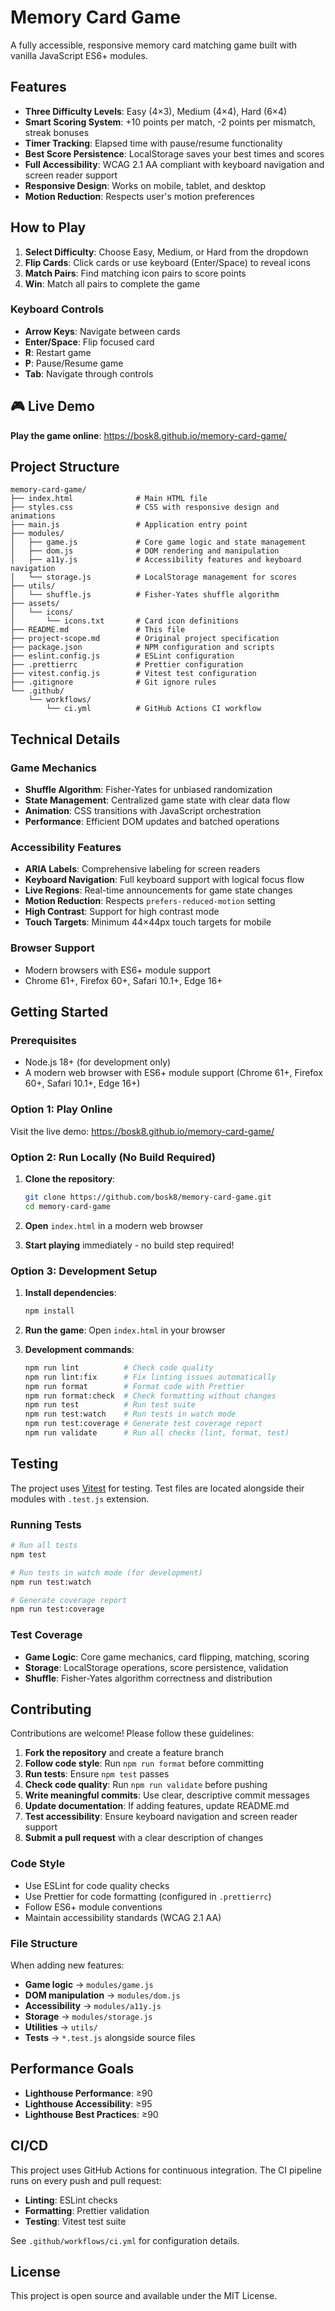 # Memory Card Game

A fully accessible, responsive memory card matching game built with vanilla JavaScript ES6+ modules.

## Features

- **Three Difficulty Levels**: Easy (4×3), Medium (4×4), Hard (6×4)
- **Smart Scoring System**: +10 points per match, -2 points per mismatch, streak bonuses
- **Timer Tracking**: Elapsed time with pause/resume functionality
- **Best Score Persistence**: LocalStorage saves your best times and scores
- **Full Accessibility**: WCAG 2.1 AA compliant with keyboard navigation and screen reader support
- **Responsive Design**: Works on mobile, tablet, and desktop
- **Motion Reduction**: Respects user's motion preferences

## How to Play

1. **Select Difficulty**: Choose Easy, Medium, or Hard from the dropdown
2. **Flip Cards**: Click cards or use keyboard (Enter/Space) to reveal icons
3. **Match Pairs**: Find matching icon pairs to score points
4. **Win**: Match all pairs to complete the game

### Keyboard Controls

- **Arrow Keys**: Navigate between cards
- **Enter/Space**: Flip focused card
- **R**: Restart game
- **P**: Pause/Resume game
- **Tab**: Navigate through controls

## 🎮 Live Demo

**Play the game online**: https://bosk8.github.io/memory-card-game/

## Project Structure

```
memory-card-game/
├── index.html              # Main HTML file
├── styles.css              # CSS with responsive design and animations
├── main.js                 # Application entry point
├── modules/
│   ├── game.js             # Core game logic and state management
│   ├── dom.js              # DOM rendering and manipulation
│   ├── a11y.js             # Accessibility features and keyboard navigation
│   └── storage.js          # LocalStorage management for scores
├── utils/
│   └── shuffle.js          # Fisher-Yates shuffle algorithm
├── assets/
│   └── icons/
│       └── icons.txt       # Card icon definitions
├── README.md               # This file
├── project-scope.md        # Original project specification
├── package.json            # NPM configuration and scripts
├── eslint.config.js        # ESLint configuration
├── .prettierrc             # Prettier configuration
├── vitest.config.js        # Vitest test configuration
├── .gitignore              # Git ignore rules
└── .github/
    └── workflows/
        └── ci.yml          # GitHub Actions CI workflow
```

## Technical Details

### Game Mechanics

- **Shuffle Algorithm**: Fisher-Yates for unbiased randomization
- **State Management**: Centralized game state with clear data flow
- **Animation**: CSS transitions with JavaScript orchestration
- **Performance**: Efficient DOM updates and batched operations

### Accessibility Features

- **ARIA Labels**: Comprehensive labeling for screen readers
- **Keyboard Navigation**: Full keyboard support with logical focus flow
- **Live Regions**: Real-time announcements for game state changes
- **Motion Reduction**: Respects `prefers-reduced-motion` setting
- **High Contrast**: Support for high contrast mode
- **Touch Targets**: Minimum 44×44px touch targets for mobile

### Browser Support

- Modern browsers with ES6+ module support
- Chrome 61+, Firefox 60+, Safari 10.1+, Edge 16+

## Getting Started

### Prerequisites

- Node.js 18+ (for development only)
- A modern web browser with ES6+ module support (Chrome 61+, Firefox 60+, Safari 10.1+, Edge 16+)

### Option 1: Play Online

Visit the live demo: https://bosk8.github.io/memory-card-game/

### Option 2: Run Locally (No Build Required)

1. **Clone the repository**:
   ```bash
   git clone https://github.com/bosk8/memory-card-game.git
   cd memory-card-game
   ```

2. **Open** `index.html` in a modern web browser
3. **Start playing** immediately - no build step required!

### Option 3: Development Setup

1. **Install dependencies**:
   ```bash
   npm install
   ```

2. **Run the game**: Open `index.html` in your browser

3. **Development commands**:
   ```bash
   npm run lint          # Check code quality
   npm run lint:fix      # Fix linting issues automatically
   npm run format        # Format code with Prettier
   npm run format:check  # Check formatting without changes
   npm run test          # Run test suite
   npm run test:watch    # Run tests in watch mode
   npm run test:coverage # Generate test coverage report
   npm run validate      # Run all checks (lint, format, test)
   ```

## Testing

The project uses [Vitest](https://vitest.dev/) for testing. Test files are located alongside their modules with `.test.js` extension.

### Running Tests

```bash
# Run all tests
npm test

# Run tests in watch mode (for development)
npm run test:watch

# Generate coverage report
npm run test:coverage
```

### Test Coverage

- **Game Logic**: Core game mechanics, card flipping, matching, scoring
- **Storage**: LocalStorage operations, score persistence, validation
- **Shuffle**: Fisher-Yates algorithm correctness and distribution

## Contributing

Contributions are welcome! Please follow these guidelines:

1. **Fork the repository** and create a feature branch
2. **Follow code style**: Run `npm run format` before committing
3. **Run tests**: Ensure `npm test` passes
4. **Check code quality**: Run `npm run validate` before pushing
5. **Write meaningful commits**: Use clear, descriptive commit messages
6. **Update documentation**: If adding features, update README.md
7. **Test accessibility**: Ensure keyboard navigation and screen reader support
8. **Submit a pull request** with a clear description of changes

### Code Style

- Use ESLint for code quality checks
- Use Prettier for code formatting (configured in `.prettierrc`)
- Follow ES6+ module conventions
- Maintain accessibility standards (WCAG 2.1 AA)

### File Structure

When adding new features:

- **Game logic** → `modules/game.js`
- **DOM manipulation** → `modules/dom.js`
- **Accessibility** → `modules/a11y.js`
- **Storage** → `modules/storage.js`
- **Utilities** → `utils/`
- **Tests** → `*.test.js` alongside source files

## Performance Goals

- **Lighthouse Performance**: ≥90
- **Lighthouse Accessibility**: ≥95
- **Lighthouse Best Practices**: ≥90

## CI/CD

This project uses GitHub Actions for continuous integration. The CI pipeline runs on every push and pull request:

- **Linting**: ESLint checks
- **Formatting**: Prettier validation
- **Testing**: Vitest test suite

See `.github/workflows/ci.yml` for configuration details.

## License

This project is open source and available under the MIT License.
